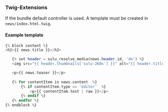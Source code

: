 ### Twig-Extensions

If the bundle default controller is used. A template must be created in `news/index.html.twig`.

#### Example template
 ```php
{% block content %}
<h2>{{ news.title }}</h2>

    {% set header = sulu_resolve_media(news.header.id, 'de') %}
    <img src="{{ header.thumbnails['sulu-260x'] }}" alt="{{ header.title }}" title="{{ header.title }}" />

    <p>{{ news.teaser }}</p>
    
    {% for contentItem in news.content  %}
        {% if contentItem.type == 'editor'  %}
            <p>{{ contentItem.text | raw }}</p>
        {% endif %}
    {% endfor %}
{% endblock %}
 ```
